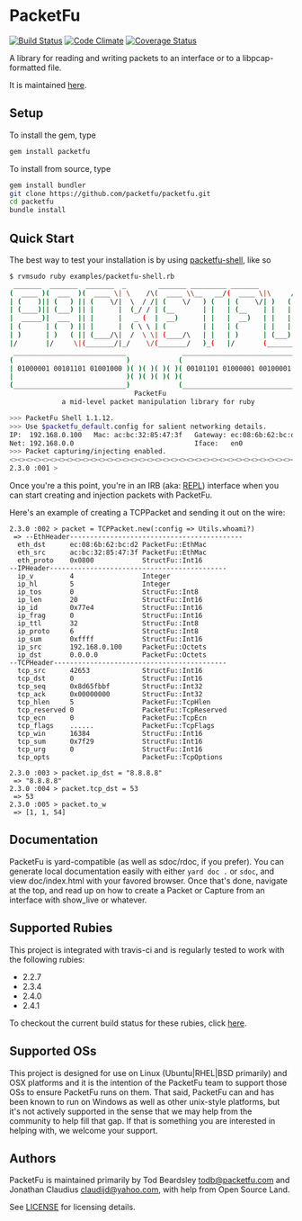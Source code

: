 # PacketFu

[![Build Status](https://secure.travis-ci.org/packetfu/packetfu.png)](http://travis-ci.org/packetfu/packetfu)
[![Code Climate](https://codeclimate.com/github/packetfu/packetfu.png)](https://codeclimate.com/github/packetfu/packetfu)
[![Coverage Status](https://coveralls.io/repos/github/packetfu/packetfu/badge.svg?branch=master)](https://coveralls.io/github/packetfu/packetfu?branch=master)

A library for reading and writing packets to an interface or to a
libpcap-formatted file.

It is maintained [here](https://github.com/packetfu/packetfu).

## Setup

To install the gem, type

```bash
gem install packetfu
```

To install from source, type

```bash
gem install bundler
git clone https://github.com/packetfu/packetfu.git
cd packetfu
bundle install
```

## Quick Start

The best way to test your installation is by using [packetfu-shell](https://github.com/packetfu/packetfu/blob/master/examples/packetfu-shell.rb), like so

```bash
$ rvmsudo ruby examples/packetfu-shell.rb
 _______  _______  _______  _        _______ _________ _______
(  ____ )(  ___  )(  ____ \| \    /\(  ____ \\__   __/(  ____ \|\     /|
| (    )|| (   ) || (    \/|  \  / /| (    \/   ) (   | (    \/| )   ( |
| (____)|| (___) || |      |  (_/ / | (__       | |   | (__    | |   | |
|  _____)|  ___  || |      |   _ (  |  __)      | |   |  __)   | |   | |
| (      | (   ) || |      |  ( \ \ | (         | |   | (      | |   | |
| )      | )   ( || (____/\|  /  \ \| (____/\   | |   | )      | (___) |
|/       |/     \|(_______/|_/    \/(_______/   )_(   |/       (_______)
 ____________________________              ____________________________
(                            )            (                            )
| 01000001 00101101 01001000 )( )( )( )( )( 00101101 01000001 00100001 |
|                            )( )( )( )( )(                            |
(____________________________)            (____________________________)
                               PacketFu
             a mid-level packet manipulation library for ruby

>>> PacketFu Shell 1.1.12.
>>> Use $packetfu_default.config for salient networking details.
IP:  192.168.0.100   Mac: ac:bc:32:85:47:3f   Gateway: ec:08:6b:62:bc:d2
Net: 192.168.0.0                              Iface:   en0
>>> Packet capturing/injecting enabled.
<><><><><><><><><><><><><><><><><><><><><><><><><><><><><><><><><><><><>
2.3.0 :001 >
```

Once you're a this point, you're in an IRB (aka: [REPL](https://en.wikipedia.org/wiki/Read%E2%80%93eval%E2%80%93print_loop)) interface when you can start creating and injection packets with PacketFu.

Here's an example of creating a TCPPacket and sending it out on the wire:

```
2.3.0 :002 > packet = TCPPacket.new(:config => Utils.whoami?)
 => --EthHeader-------------------------------------------
  eth_dst      ec:08:6b:62:bc:d2 PacketFu::EthMac
  eth_src      ac:bc:32:85:47:3f PacketFu::EthMac
  eth_proto    0x0800            StructFu::Int16
--IPHeader--------------------------------------------
  ip_v         4                 Integer
  ip_hl        5                 Integer
  ip_tos       0                 StructFu::Int8
  ip_len       20                StructFu::Int16
  ip_id        0x77e4            StructFu::Int16
  ip_frag      0                 StructFu::Int16
  ip_ttl       32                StructFu::Int8
  ip_proto     6                 StructFu::Int8
  ip_sum       0xffff            StructFu::Int16
  ip_src       192.168.0.100     PacketFu::Octets
  ip_dst       0.0.0.0           PacketFu::Octets
--TCPHeader-------------------------------------------
  tcp_src      42653             StructFu::Int16
  tcp_dst      0                 StructFu::Int16
  tcp_seq      0x8d65fbbf        StructFu::Int32
  tcp_ack      0x00000000        StructFu::Int32
  tcp_hlen     5                 PacketFu::TcpHlen
  tcp_reserved 0                 PacketFu::TcpReserved
  tcp_ecn      0                 PacketFu::TcpEcn
  tcp_flags    ......            PacketFu::TcpFlags
  tcp_win      16384             StructFu::Int16
  tcp_sum      0x7f29            StructFu::Int16
  tcp_urg      0                 StructFu::Int16
  tcp_opts                       PacketFu::TcpOptions

2.3.0 :003 > packet.ip_dst = "8.8.8.8"
 => "8.8.8.8"
2.3.0 :004 > packet.tcp_dst = 53
 => 53
2.3.0 :005 > packet.to_w
 => [1, 1, 54]
```

## Documentation

PacketFu is yard-compatible (as well as sdoc/rdoc, if you prefer). You
can generate local documentation easily with either `yard doc .` or
`sdoc`, and view doc/index.html with your favored browser. Once that's
done, navigate at the top, and read up on how to create a Packet or
Capture from an interface with show_live or whatever.

## Supported Rubies

This project is integrated with travis-ci and is regularly tested to work with the following rubies:

- 2.2.7
- 2.3.4
- 2.4.0
- 2.4.1

To checkout the current build status for these rubies, click [here](https://travis-ci.org/packetfu/packetfu).

## Supported OSs

This project is designed for use on Linux (Ubuntu|RHEL|BSD primarily) and OSX platforms and it is the intention of the PacketFu team to support those OSs to ensure PacketFu runs on them.  That said, PacketFu can and has been known to run on Windows as well as other unix-style platforms, but it's not actively supported in the sense that we may help from the community to help fill that gap.  If that is something you are interested in helping with, we welcome your support.

## Authors

PacketFu is maintained primarily by Tod Beardsley todb@packetfu.com and
Jonathan Claudius claudijd@yahoo.com, with help from Open Source Land.

See [LICENSE](https://github.com/packetfu/packetfu/blob/master/LICENSE.txt) for licensing details.
